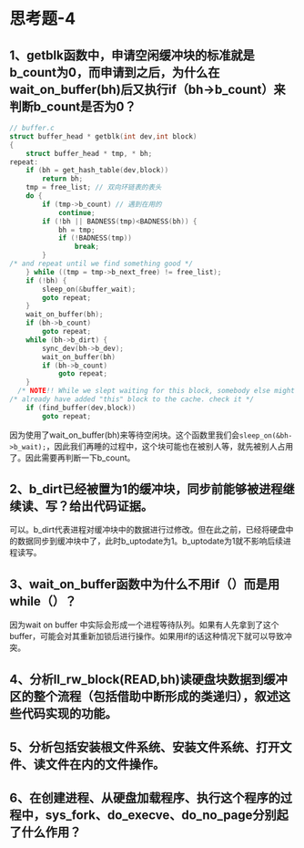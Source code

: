 # 思考题-4



## 1、getblk函数中，申请空闲缓冲块的标准就是b_count为0，而申请到之后，为什么在wait_on_buffer(bh)后又执行if（bh->b_count）来判断b_count是否为0？

```c
// buffer.c
struct buffer_head * getblk(int dev,int block)
{
	struct buffer_head * tmp, * bh;
repeat:
	if (bh = get_hash_table(dev,block))
		return bh;
	tmp = free_list; // 双向环链表的表头
	do {
		if (tmp->b_count) // 遇到在用的
			continue;
		if (!bh || BADNESS(tmp)<BADNESS(bh)) { 
			bh = tmp;
			if (!BADNESS(tmp))
				break;
		}
/* and repeat until we find something good */
	} while ((tmp = tmp->b_next_free) != free_list);
	if (!bh) {
		sleep_on(&buffer_wait);
		goto repeat;
	}
	wait_on_buffer(bh);
	if (bh->b_count)
		goto repeat;
	while (bh->b_dirt) {
		sync_dev(bh->b_dev);
		wait_on_buffer(bh)
		if (bh->b_count)
			goto repeat;
	}
  /* NOTE!! While we slept waiting for this block, somebody else might */
/* already have added "this" block to the cache. check it */
	if (find_buffer(dev,block))
		goto repeat;
```

因为使用了wait_on_buffer(bh)来等待空闲块。这个函数里我们会`sleep_on(&bh->b_wait);`，因此我们再睡的过程中，这个块可能也在被别人等，就先被别人占用了。因此需要再判断一下b_count。

## 2、b_dirt已经被置为1的缓冲块，同步前能够被进程继续读、写？给出代码证据。

可以。b_dirt代表进程对缓冲块中的数据进行过修改。但在此之前，已经将硬盘中的数据同步到缓冲块中了，此时b_uptodate为1。b_uptodate为1就不影响后续进程读写。



## 3、wait_on_buffer函数中为什么不用if（）而是用while（）？

因为wait on buffer 中实际会形成一个进程等待队列。如果有人先拿到了这个buffer，可能会对其重新加锁后进行操作。如果用if的话这种情况下就可以导致冲突。



## 4、分析ll_rw_block(READ,bh)读硬盘块数据到缓冲区的整个流程（包括借助中断形成的类递归），叙述这些代码实现的功能。





## 5、分析包括安装根文件系统、安装文件系统、打开文件、读文件在内的文件操作。





## 6、在创建进程、从硬盘加载程序、执行这个程序的过程中，sys_fork、do_execve、do_no_page分别起了什么作用？

